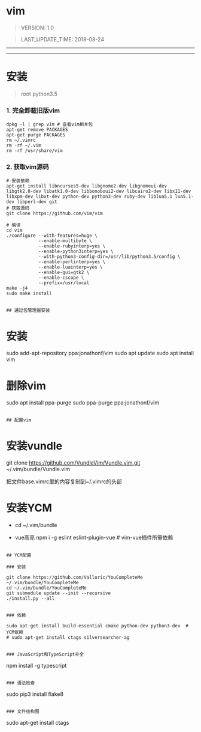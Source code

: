 vim
========================

> VERSION: 1.0

> LAST_UPDATE_TIME: 2018-08-24

---------------------------
---------------------------

# 安装

> root
> python3.5

### 1. 完全卸载旧版vim 
```
dpkg -l | grep vim # 查看vim相关包
apt-get remove PACKAGES
apt-get purge PACKAGES
rm ~/.vimrc
rm -rf ~/.vim
rm -rf /usr/share/vim
```

### 2. 获取vim源码
``` 
# 安装依赖
apt-get install libncurses5-dev libgnome2-dev libgnomeui-dev libgtk2.0-dev libatk1.0-dev libbonoboui2-dev libcairo2-dev libx11-dev libxpm-dev libxt-dev python-dev python3-dev ruby-dev liblua5.1 lua5.1-dev libperl-dev git 
# 获取源码
git clone https://github.com/vim/vim

# 编译
cd vim
./configure --with-features=huge \
            --enable-multibyte \
            --enable-rubyinterp=yes \
            --enable-python3interp=yes \
            --with-python3-config-dir=/usr/lib/python3.5/config \
            --enable-perlinterp=yes \
            --enable-luainterp=yes \
            --enable-gui=gtk2 \
            --enable-cscope \
            --prefix=/usr/local
make -j4
sudo make install


## 通过包管理器安装
```
# 安装
sudo add-apt-repository ppa:jonathonf/vim
sudo apt update
sudo apt install vim


# 删除vim
sudo apt install ppa-purge
sudo ppa-purge ppa:jonathonf/vim
```

## 配置vim
```
# 安装vundle
git clone https://github.com/VundleVim/Vundle.vim.git ~/.vim/bundle/Vundle.vim

把文件base.vimrc里的内容复制到~/.vimrc的头部

# 安装YCM
- 
    cd ~/.vim/bundle

- vue高亮
	npm i -g eslint eslint-plugin-vue # vim-vue插件所需依赖
```

## YCM配置

### 安装
```
    git clone https://github.com/Valloric/YouCompleteMe ~/.vim/bundle/YouCompleteMe
    cd ~/.vim/bundle/YouCompleteMe
    git submodule update --init --recursive
    ./install.py --all
```

### 依赖
```
    sudo apt-get install build-essential cmake python-dev python3-dev  # YCM依赖
    # sudo apt-get install ctags silversearcher-ag
```

### JavaScript和TypeScript补全
```
npm install -g typescript
```

### 语法检查
```
sudo pip3 install flake8
```

### 文件结构图
```
sudo apt-get install ctags
```


